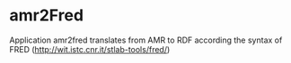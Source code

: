 # amr2Fred

Application amr2fred translates from AMR to RDF according the syntax of FRED (http://wit.istc.cnr.it/stlab-tools/fred/)




